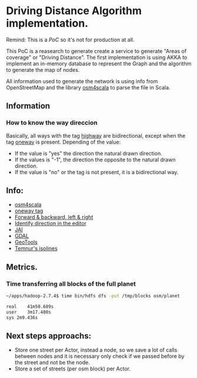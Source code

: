 # Driving Distance Algorithm implementation.
Remind: This is a *PoC* so it's not for production at all.

This PoC is a reasearch to generate create a service to generate "Areas of coverage" or "Driving Distance".
The first implementation is using AKKA to implement an in-memory database to represent the Graph and the algorithm to generate the map of nodes.

All information used to generate the network is using info from OpenStreetMap and the library [osm4scala](https://github.com/angelcervera/osm4scala) to parse the file in Scala.

## Information
### How to know the way direccion
Basically, all ways with the tag [highway](https://wiki.openstreetmap.org/wiki/Key:highway) are bidirectional, except when the
tag [oneway](https://wiki.openstreetmap.org/wiki/Key:oneway) is present. Depending of the value:
- If the value is "yes" the direction the natural drawn direction.
- If the values is "-1", the direction the opposite to the natural drawn direction.
- If the value is "no" or the tag is not present, it is a bidirectional way.

## Info:
- [osm4scala](https://github.com/angelcervera/osm4scala)
- [oneway tag](https://wiki.openstreetmap.org/wiki/Key:oneway)
- [Forward & backward, left & right](https://wiki.openstreetmap.org/wiki/Forward_%26_backward,_left_%26_right)
- [Identify direction in the editor](https://wiki.openstreetmap.org/wiki/Forward_%26_backward,_left_%26_right#Identifying_the_direction_of_a_.27way.27)
- [JAI](https://github.com/geosolutions-it/jai-ext)
- [GDAL](http://gdal.org/)
- [GeoTools](http://geotools.org/)
- [Temnur's isolines](https://bitbucket.org/temnur/isoline/wiki/Home)

## Metrics.
### Time transferring all blocks of the full planet
```bash
~/apps/hadoop-2.7.4$ time bin/hdfs dfs -put /tmp/blocks osm/planet

real	41m50.689s
user	3m17.480s
sys	2m9.436s
```

## Next steps approachs:
- Store one street per Actor, instead a node, so we save a lot of calls between nodes and it is necessary only check if we passed before by the street and not be the node.
- Store a set of streets (per osm block) per Actor.

